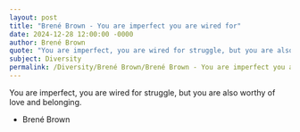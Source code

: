 ```yaml
---
layout: post
title: "Brené Brown - You are imperfect you are wired for"
date: 2024-12-28 12:00:00 -0000
author: Brené Brown
quote: "You are imperfect, you are wired for struggle, but you are also worthy of love and belonging."
subject: Diversity
permalink: /Diversity/Brené Brown/Brené Brown - You are imperfect you are wired for
---
```


You are imperfect, you are wired for struggle, but you are also worthy of love and belonging.

- Brené Brown
